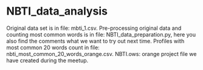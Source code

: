 # NBTI_data_analysis
Original data set is in file: mbti_1.csv.
Pre-processing original data and counting most common words is in file: NBTI_data_preparation.py, here you also find the comments what we want to try out next time.
Profiles with most common 20 words count in file: nbti_most_common_20_words_orange.csv.
NBTI.ows: orange project file we have created during the meetup.
